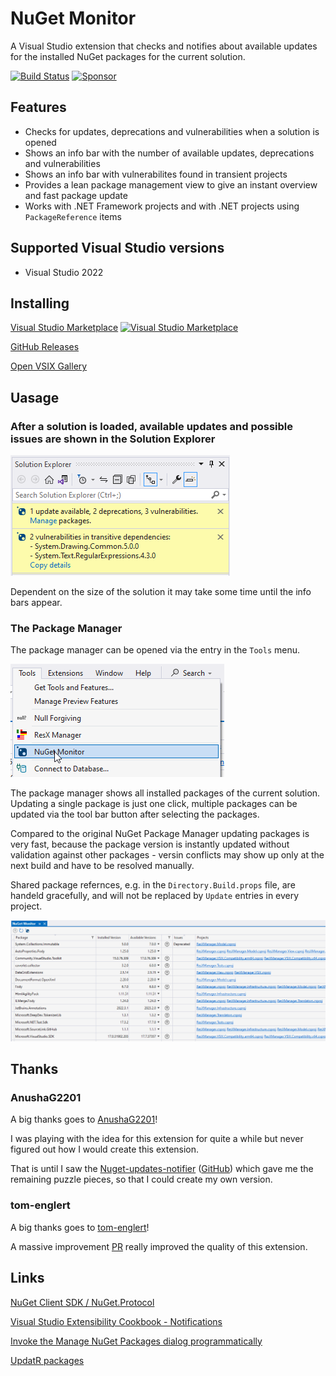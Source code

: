 # NuGet Monitor
A Visual Studio extension that checks and notifies about available updates
for the installed NuGet packages for the current solution.

[![Build Status](https://github.com/sboulema/NuGetMonitor/actions/workflows/workflow.yml/badge.svg)](https://github.com/sboulema/NuGetMonitor/actions/workflows/workflow.yml)
[![Sponsor](https://img.shields.io/badge/-Sponsor-fafbfc?logo=GitHub%20Sponsors)](https://github.com/sponsors/sboulema)

## Features
- Checks for updates, deprecations and vulnerabilities when a solution is opened
- Shows an info bar with the number of available updates, deprecations and vulnerabilities
- Shows an info bar with vulnerabilites found in transient projects
- Provides a lean package management view to give an instant overview and fast package update 
- Works with .NET Framework projects and with .NET projects using `PackageReference` items


## Supported Visual Studio versions
- Visual Studio 2022

## Installing
[Visual Studio Marketplace](https://marketplace.visualstudio.com/items?itemName=SamirBoulema.NuGetMonitor) [![Visual Studio Marketplace](https://img.shields.io/vscode-marketplace/v/SamirBoulema.NuGetMonitor.svg?style=flat)](https://marketplace.visualstudio.com/items?itemName=SamirBoulema.NuGetMonitor)

[GitHub Releases](https://github.com/sboulema/NuGetMonitor/releases)

[Open VSIX Gallery](https://www.vsixgallery.com/extension/NuGetMonitor.2a6fbffe-f3fd-4bf8-98cc-5ae2c833a1c7)

## Uasage

### After a solution is loaded, available updates and possible issues are shown in the Solution Explorer

![InfoBar](art/Screenshot2.png)

Dependent on the size of the solution it may take some time until the info bars appear. 

### The Package Manager

The package manager can be opened via the entry in the `Tools` menu.

![MenuEntry](art/MenuEntry.png)

The package manager shows all installed packages of the current solution. Updating a single package is just one click, multiple packages can be updated via the tool bar button after selecting the packages.

Compared to the original NuGet Package Manager updating packages is very fast, because the package version is instantly updated without validation against other packages - versin conflicts may show up only at the next build and have to be resolved manually.

Shared package refernces, e.g. in the `Directory.Build.props` file, are handeld gracefully, and will not be replaced by `Update` entries in every project.

![ToolWindow](art/ToolWindow.png)

## Thanks

### AnushaG2201
A big thanks goes to [AnushaG2201](https://github.com/AnushaG2201)!

I was playing with the idea for this extension for quite a while but never figured out how I would create this extension. 

That is until I saw the [Nuget-updates-notifier](https://marketplace.visualstudio.com/items?itemName=Anusha.NugetPackageUpdateNotifier) ([GitHub](https://github.com/AnushaG2201/Nuget-updates-notifier)) which gave me the remaining puzzle pieces, so that I could create my own version.

### tom-englert
A big thanks goes to [tom-englert](https://github.com/tom-englert)!

A massive improvement [PR](https://github.com/sboulema/NuGetMonitor/pull/4) really improved the quality of this extension. 

## Links
[NuGet Client SDK / NuGet.Protocol](https://learn.microsoft.com/en-us/nuget/reference/nuget-client-sdk)

[Visual Studio Extensibility Cookbook - Notifications](https://www.vsixcookbook.com/recipes/notifications.html)

[Invoke the Manage NuGet Packages dialog programmatically](https://devblogs.microsoft.com/nuget/invoke-manage-nuget-packages-dialog-programmatically/)

[UpdatR packages](https://github.com/OskarKlintrot/UpdatR)